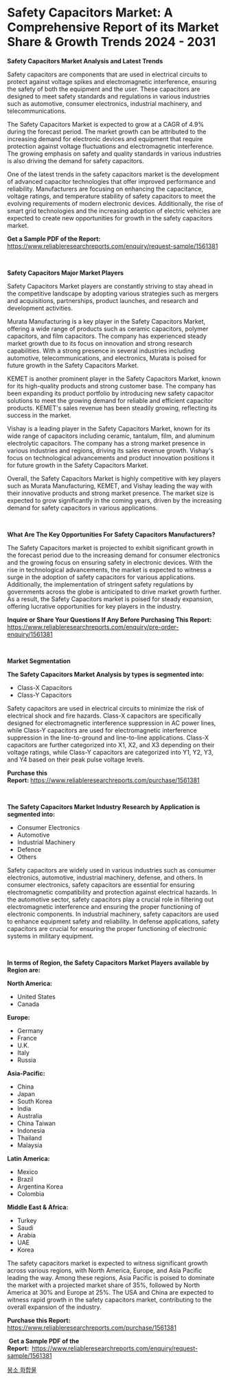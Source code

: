<p><h1>Safety Capacitors Market: A Comprehensive Report of its Market Share & Growth Trends 2024 - 2031</h1></p><p><strong>Safety Capacitors Market Analysis and Latest Trends</strong></p>
<p><p>Safety capacitors are components that are used in electrical circuits to protect against voltage spikes and electromagnetic interference, ensuring the safety of both the equipment and the user. These capacitors are designed to meet safety standards and regulations in various industries such as automotive, consumer electronics, industrial machinery, and telecommunications.</p><p>The Safety Capacitors Market is expected to grow at a CAGR of 4.9% during the forecast period. The market growth can be attributed to the increasing demand for electronic devices and equipment that require protection against voltage fluctuations and electromagnetic interference. The growing emphasis on safety and quality standards in various industries is also driving the demand for safety capacitors.</p><p>One of the latest trends in the safety capacitors market is the development of advanced capacitor technologies that offer improved performance and reliability. Manufacturers are focusing on enhancing the capacitance, voltage ratings, and temperature stability of safety capacitors to meet the evolving requirements of modern electronic devices. Additionally, the rise of smart grid technologies and the increasing adoption of electric vehicles are expected to create new opportunities for growth in the safety capacitors market.</p></p>
<p><strong>Get a Sample PDF of the Report:&nbsp;</strong> <a href="https://www.reliableresearchreports.com/enquiry/request-sample/1561381">https://www.reliableresearchreports.com/enquiry/request-sample/1561381</a></p>
<p>&nbsp;</p>
<p><strong>Safety Capacitors Major Market Players</strong></p>
<p><p>Safety Capacitors Market players are constantly striving to stay ahead in the competitive landscape by adopting various strategies such as mergers and acquisitions, partnerships, product launches, and research and development activities. </p><p>Murata Manufacturing is a key player in the Safety Capacitors Market, offering a wide range of products such as ceramic capacitors, polymer capacitors, and film capacitors. The company has experienced steady market growth due to its focus on innovation and strong research capabilities. With a strong presence in several industries including automotive, telecommunications, and electronics, Murata is poised for future growth in the Safety Capacitors Market.</p><p>KEMET is another prominent player in the Safety Capacitors Market, known for its high-quality products and strong customer base. The company has been expanding its product portfolio by introducing new safety capacitor solutions to meet the growing demand for reliable and efficient capacitor products. KEMET's sales revenue has been steadily growing, reflecting its success in the market.</p><p>Vishay is a leading player in the Safety Capacitors Market, known for its wide range of capacitors including ceramic, tantalum, film, and aluminum electrolytic capacitors. The company has a strong market presence in various industries and regions, driving its sales revenue growth. Vishay's focus on technological advancements and product innovation positions it for future growth in the Safety Capacitors Market.</p><p>Overall, the Safety Capacitors Market is highly competitive with key players such as Murata Manufacturing, KEMET, and Vishay leading the way with their innovative products and strong market presence. The market size is expected to grow significantly in the coming years, driven by the increasing demand for safety capacitors in various applications.</p></p>
<p>&nbsp;</p>
<p><strong>What Are The Key Opportunities For Safety Capacitors Manufacturers?</strong></p>
<p><p>The Safety Capacitors market is projected to exhibit significant growth in the forecast period due to the increasing demand for consumer electronics and the growing focus on ensuring safety in electronic devices. With the rise in technological advancements, the market is expected to witness a surge in the adoption of safety capacitors for various applications. Additionally, the implementation of stringent safety regulations by governments across the globe is anticipated to drive market growth further. As a result, the Safety Capacitors market is poised for steady expansion, offering lucrative opportunities for key players in the industry.</p></p>
<p><strong>Inquire or Share Your Questions If Any Before Purchasing This Report:</strong> <a href="https://www.reliableresearchreports.com/enquiry/pre-order-enquiry/1561381">https://www.reliableresearchreports.com/enquiry/pre-order-enquiry/1561381</a></p>
<p>&nbsp;</p>
<p><strong>Market Segmentation</strong></p>
<p><strong>The Safety Capacitors Market Analysis by types is segmented into:</strong></p>
<p><ul><li>Class-X Capacitors</li><li>Class-Y Capacitors</li></ul></p>
<p><p>Safety capacitors are used in electrical circuits to minimize the risk of electrical shock and fire hazards. Class-X capacitors are specifically designed for electromagnetic interference suppression in AC power lines, while Class-Y capacitors are used for electromagnetic interference suppression in the line-to-ground and line-to-line applications. Class-X capacitors are further categorized into X1, X2, and X3 depending on their voltage ratings, while Class-Y capacitors are categorized into Y1, Y2, Y3, and Y4 based on their peak pulse voltage levels.</p></p>
<p><strong>Purchase this Report:&nbsp;</strong><a href="https://www.reliableresearchreports.com/purchase/1561381">https://www.reliableresearchreports.com/purchase/1561381</a></p>
<p>&nbsp;</p>
<p><strong>The Safety Capacitors Market Industry Research by Application is segmented into:</strong></p>
<p><ul><li>Consumer Electronics</li><li>Automotive</li><li>Industrial Machinery</li><li>Defence</li><li>Others</li></ul></p>
<p><p>Safety capacitors are widely used in various industries such as consumer electronics, automotive, industrial machinery, defense, and others. In consumer electronics, safety capacitors are essential for ensuring electromagnetic compatibility and protection against electrical hazards. In the automotive sector, safety capacitors play a crucial role in filtering out electromagnetic interference and ensuring the proper functioning of electronic components. In industrial machinery, safety capacitors are used to enhance equipment safety and reliability. In defense applications, safety capacitors are crucial for ensuring the proper functioning of electronic systems in military equipment.</p></p>
<p>&nbsp;</p>
<p><strong>In terms of Region, the Safety Capacitors Market Players available by Region are:</strong></p>
<p>
    <p> <strong> North America: </strong>
        <ul>
            <li>United States</li>
            <li>Canada</li>
        </ul>
        </p> 
    <p> <strong> Europe: </strong>
        <ul>
            <li>Germany</li>
            <li>France</li>
            <li>U.K.</li>
            <li>Italy</li>
            <li>Russia</li>
        </ul>
        </p> 
    <p> <strong> Asia-Pacific: </strong>
        <ul>
            <li>China</li>
            <li>Japan</li>
            <li>South Korea</li>
            <li>India</li>
            <li>Australia</li>
            <li>China Taiwan</li>
            <li>Indonesia</li>
            <li>Thailand</li>
            <li>Malaysia</li>
        </ul>
        </p> 
    <p> <strong> Latin America: </strong>
        <ul>
            <li>Mexico</li>
            <li>Brazil</li>
            <li>Argentina Korea</li>
            <li>Colombia</li>
        </ul>
        </p> 
    <p> <strong> Middle East & Africa: </strong>
        <ul>
            <li>Turkey</li>
            <li>Saudi</li>
            <li>Arabia</li>
            <li>UAE</li>
            <li>Korea</li>
        </ul>
    </p>
    </p>
<p><p>The safety capacitors market is expected to witness significant growth across various regions, with North America, Europe, and Asia Pacific leading the way. Among these regions, Asia Pacific is poised to dominate the market with a projected market share of 35%, followed by North America at 30% and Europe at 25%. The USA and China are expected to witness rapid growth in the safety capacitors market, contributing to the overall expansion of the industry.</p></p>
<p><strong>Purchase this Report: </strong><a href="https://www.reliableresearchreports.com/purchase/1561381">https://www.reliableresearchreports.com/purchase/1561381</a></p>
<p>&nbsp;<strong>Get a Sample PDF of the Report:&nbsp;&nbsp;</strong><a href="https://www.reliableresearchreports.com/enquiry/request-sample/1561381">https://www.reliableresearchreports.com/enquiry/request-sample/1561381</a></p>
<p><strong></strong></p>
<p><p><a href="https://github.com/LanceOlsotn8978/Market-Research-Report-List-1/blob/main/10376098286.md">붕소 화합물</a></p></p>